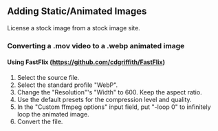 ﻿## Adding Static/Animated Images

License a stock image from a stock image site.

### Converting a .mov video to a .webp animated image

#### Using FastFlix (https://github.com/cdgriffith/FastFlix)

1. Select the source file. 
1. Select the standard profile "WebP".
1. Change the "Resolution"'s "Width" to 600. Keep the aspect ratio.
1. Use the default presets for the compression level and quality.
1. In the "Custom ffmpeg options" input field, put "-loop 0" to infinitely loop the animated image.
1. Convert the file.
